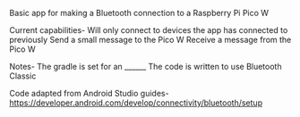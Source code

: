 Basic app for making a Bluetooth connection to a Raspberry Pi Pico W

Current capabilities-
Will only connect to devices the app has connected to previously
Send a small message to the Pico W
Receive a message from the Pico W


Notes-
The gradle is set for an ______
The code is written to use Bluetooth Classic


Code adapted from Android Studio guides-
https://developer.android.com/develop/connectivity/bluetooth/setup
